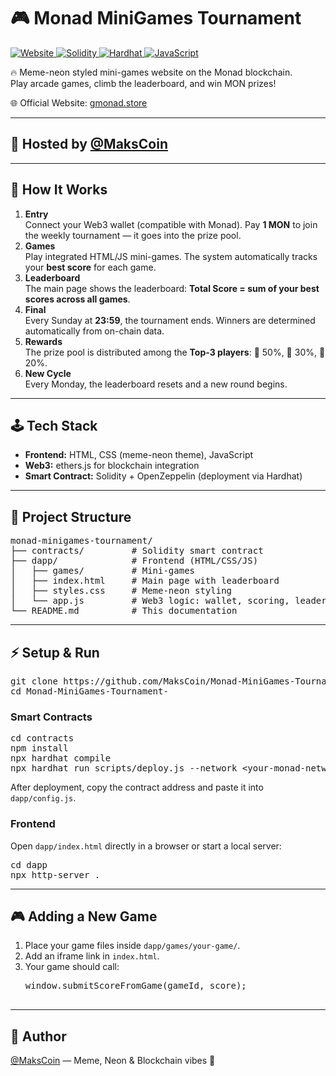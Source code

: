<h1>🎮 Monad MiniGames Tournament</h1>

<p>
  <a href="https://gmonad.store/">
    <img src="https://img.shields.io/badge/Website-gmonad.store-purple?style=for-the-badge&logo=firefox" alt="Website">
  </a>
  <a href="https://soliditylang.org/">
    <img src="https://img.shields.io/badge/Solidity-smart%20contracts-black?style=for-the-badge&logo=solidity" alt="Solidity">
  </a>
  <a href="https://hardhat.org/">
    <img src="https://img.shields.io/badge/Hardhat-Dev-yellow?style=for-the-badge" alt="Hardhat">
  </a>
  <a href="https://developer.mozilla.org/en-US/docs/Web/JavaScript">
    <img src="https://img.shields.io/badge/JavaScript-Games-F7DF1E?style=for-the-badge&logo=javascript&logoColor=black" alt="JavaScript">
  </a>
</p>

<p>🔥 Meme-neon styled mini-games website on the Monad blockchain.<br>
Play arcade games, climb the leaderboard, and win MON prizes!</p>

<p>🌐 Official Website: <a href="https://gmonad.store/">gmonad.store</a></p>

<hr>

<h2>👤 Hosted by <a href="https://github.com/MaksCoin">@MaksCoin</a></h2>

<hr>

<h2>🚀 How It Works</h2>
<ol>
  <li><strong>Entry</strong><br>Connect your Web3 wallet (compatible with Monad). Pay <strong>1 MON</strong> to join the weekly tournament — it goes into the prize pool.</li>
  <li><strong>Games</strong><br>Play integrated HTML/JS mini-games. The system automatically tracks your <strong>best score</strong> for each game.</li>
  <li><strong>Leaderboard</strong><br>The main page shows the leaderboard: <strong>Total Score = sum of your best scores across all games</strong>.</li>
  <li><strong>Final</strong><br>Every Sunday at <strong>23:59</strong>, the tournament ends. Winners are determined automatically from on-chain data.</li>
  <li><strong>Rewards</strong><br>The prize pool is distributed among the <strong>Top-3 players</strong>: 🥇 50%, 🥈 30%, 🥉 20%.</li>
  <li><strong>New Cycle</strong><br>Every Monday, the leaderboard resets and a new round begins.</li>
</ol>

<hr>

<h2>🕹️ Tech Stack</h2>
<ul>
  <li><strong>Frontend:</strong> HTML, CSS (meme-neon theme), JavaScript</li>
  <li><strong>Web3:</strong> ethers.js for blockchain integration</li>
  <li><strong>Smart Contract:</strong> Solidity + OpenZeppelin (deployment via Hardhat)</li>
</ul>

<hr>

<h2>📂 Project Structure</h2>
<pre>
monad-minigames-tournament/
├── contracts/         # Solidity smart contract
├── dapp/              # Frontend (HTML/CSS/JS)
│   ├── games/         # Mini-games
│   ├── index.html     # Main page with leaderboard
│   ├── styles.css     # Meme-neon styling
│   └── app.js         # Web3 logic: wallet, scoring, leaderboard
└── README.md          # This documentation
</pre>

<hr>

<h2>⚡ Setup & Run</h2>

<pre>
git clone https://github.com/MaksCoin/Monad-MiniGames-Tournament-.git
cd Monad-MiniGames-Tournament-
</pre>

<h3>Smart Contracts</h3>
<pre>
cd contracts
npm install
npx hardhat compile
npx hardhat run scripts/deploy.js --network &lt;your-monad-network&gt;
</pre>

<p>After deployment, copy the contract address and paste it into <code>dapp/config.js</code>.</p>

<h3>Frontend</h3>
<p>Open <code>dapp/index.html</code> directly in a browser or start a local server:</p>
<pre>
cd dapp
npx http-server .
</pre>

<hr>

<h2>🎮 Adding a New Game</h2>
<ol>
  <li>Place your game files inside <code>dapp/games/your-game/</code>.</li>
  <li>Add an iframe link in <code>index.html</code>.</li>
  <li>Your game should call:
    <pre>
window.submitScoreFromGame(gameId, score);
    </pre>
  </li>
</ol>

<hr>

<h2>👾 Author</h2>
<p><a href="https://github.com/MaksCoin">@MaksCoin</a> — Meme, Neon & Blockchain vibes 💜</p>
